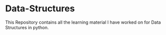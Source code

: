 # Data-Structures
This Repository contains all the learning material I have worked on for Data Structures in python.
